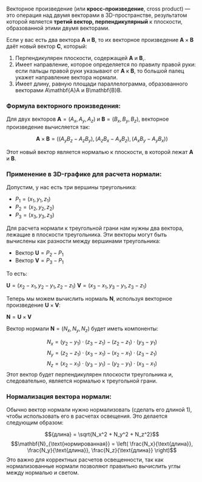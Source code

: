 Векторное произведение (или **кросс-произведение**, cross product) — это операция над двумя векторами в 3D-пространстве, результатом которой является **третий вектор, перпендикулярный** к плоскости, образованной этими двумя векторами.

Если у вас есть два вектора $\mathbf{A}$ и $\mathbf{B}$,
то их векторное произведение $\mathbf{A} \times \mathbf{B}$ даёт новый вектор $\mathbf{C}$, который:

1. Перпендикулярен плоскости, содержащей $\mathbf{A}$ и $\mathbf{B}$,.
2. Имеет направление, которое определяется по правилу правой руки: если пальцы правой руки указывают от $\mathbf{A}$ к $\mathbf{B}$, то большой палец укажет направление вектора нормали.
3. Имеет длину, равную площади параллелограмма, образованного векторами A\mathbf{A}A и B\mathbf{B}B.

### Формула векторного произведения:

Для двух векторов $\mathbf{A} = (A_x, A_y, A_z)$ и $\mathbf{B} = (B_x, B_y, B_z)$, векторное произведение вычисляется так:

$$\mathbf{A} \times \mathbf{B} = \left( (A_y B_z - A_z B_y), (A_z B_x - A_x B_z), (A_x B_y - A_y B_x) \right)$$

Этот новый вектор является нормалью к плоскости, в которой лежат $\mathbf{A}$ и $\mathbf{B}$.

### Применение в 3D-графике для расчета нормали:

Допустим, у нас есть три вершины треугольника:

- $P_1 = (x_1, y_1, z_1)$
- $P_2 = (x_2, y_2, z_2)$
- $P_3 = (x_3, y_3, z_3)$

Для расчета нормали к треугольной грани нам нужны два вектора, лежащие в плоскости треугольника. Эти векторы могут быть вычислены как разности между вершинами треугольника:

- Вектор $\mathbf{U} = P_2 - P_1$
- Вектор $\mathbf{V} = P_3 - P_1$

То есть:

$\mathbf{U} = (x_2 - x_1, y_2 - y_1, z_2 - z_1)$
$\mathbf{V} = (x_3 - x_1, y_3 - y_1, z_3 - z_1)$

Теперь мы можем вычислить нормаль $\mathbf{N}$, используя векторное произведение $\mathbf{U} \times \mathbf{V}$:

$\mathbf{N} = \mathbf{U} \times \mathbf{V}$

Вектор нормали $\mathbf{N} = (N_x, N_y, N_z)$ будет иметь компоненты:

$$N_x = (y_2 - y_1) \cdot (z_3 - z_1) - (z_2 - z_1) \cdot (y_3 - y_1) $$
$$N_y = (z_2 - z_1) \cdot (x_3 - x_1) - (x_2 - x_1) \cdot (z_3 - z_1)$$
$$N_z = (x_2 - x_1) \cdot (y_3 - y_1) - (y_2 - y_1) \cdot (x_3 - x_1)$$
Этот вектор будет перпендикулярен плоскости треугольника и, следовательно, является нормалью к треугольной грани.

### Нормализация вектора нормали:

Обычно вектор нормали нужно нормализовать (сделать его длиной 1), чтобы использовать его в расчетах освещения. Это делается следующим образом:

$${длина} = \sqrt{N_x^2 + N_y^2 + N_z^2}$$
$$\mathbf{N}_{\text{нормированная}} = \left( \frac{N_x}{\text{длина}}, \frac{N_y}{\text{длина}}, \frac{N_z}{\text{длина}} \right)$$
Это важно для корректных расчетов освещенности, так как нормализованные нормали позволяют правильно вычислить углы между нормалью и светом.